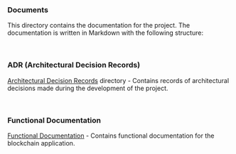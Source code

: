 ### Documents

This directory contains the documentation for the project. The documentation is written in Markdown with the following structure:

<br>

### ADR (Architectural Decision Records)
[Architectural Decision Records](./Architectural%20Decision%20Records) directory - Contains records of architectural decisions made during the development of the project.

<br>

### Functional Documentation
[Functional Documentation](./Functional%20Documentation) - Contains functional documentation for the blockchain application.
